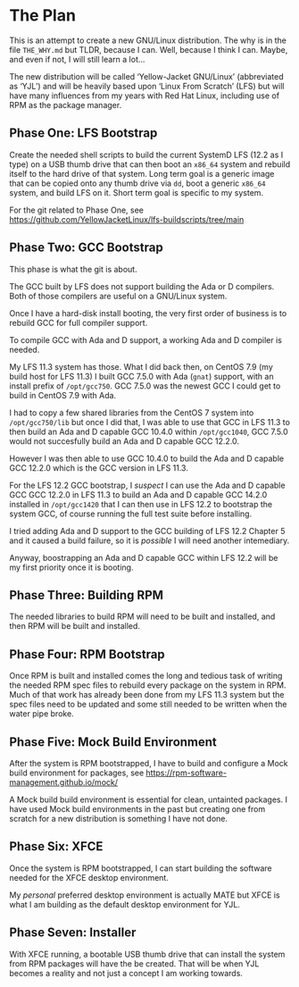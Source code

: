 The Plan
========

This is an attempt to create a new GNU/Linux distribution. The why is in the
file `THE_WHY.md` but TLDR, because I can. Well, because I think I can. Maybe,
and even if not, I will still learn a lot...

The new distribution will be called ‘Yellow-Jacket GNU/Linux’ (abbreviated as
‘YJL’) and will be heavily based upon ‘Linux From Scratch’ (LFS) but will have
many influences from my years with Red Hat Linux, including use of RPM as the
package manager.


Phase One: LFS Bootstrap
------------------------

Create the needed shell scripts to build the current SystemD LFS (12.2 as I
type) on a USB thumb drive that can then boot an `x86_64` system and rebuild
itself to the hard drive of that system. Long term goal is a generic image that
can be copied onto any thumb drive via `dd`, boot a generic `x86_64` system, and
build LFS on it. Short term goal is specific to my system.

For the git related to Phase One, see
https://github.com/YellowJacketLinux/lfs-buildscripts/tree/main


Phase Two: GCC Bootstrap
------------------------

This phase is what the git is about.

The GCC built by LFS does not support building the Ada or D compilers. Both of
those compilers are useful on a GNU/Linux system.

Once I have a hard-disk install booting, the very first order of business is to
rebuild GCC for full compiler support.

To compile GCC with Ada and D support, a working Ada and D compiler is needed.

My LFS 11.3 system has those. What I did back then, on CentOS 7.9 (my build host
for LFS 11.3) I built GCC 7.5.0 with Ada (`gnat`) support, with an install
prefix of `/opt/gcc750`. GCC 7.5.0 was the newest GCC I could get to build in
CentOS 7.9 with Ada.

I had to copy a few shared libraries from the CentOS 7 system into
`/opt/gcc750/lib` but once I did that, I was able to use that GCC in LFS 11.3 to
then build an Ada and D capable GCC 10.4.0 within `/opt/gcc1040`, GCC 7.5.0
would not succesfully build an Ada and D capable GCC 12.2.0.

However I was then able to use GCC 10.4.0 to build the Ada and D capable GCC
12.2.0 which is the GCC version in LFS 11.3.

For the LFS 12.2 GCC bootstrap, I *suspect* I can use the Ada and D capable GCC
GCC 12.2.0 in LFS 11.3 to build an Ada and D capable GCC 14.2.0 installed in
`/opt/gcc1420` that I can then use in LFS 12.2 to bootstrap the system GCC, of
course running the full test suite before installing.

I tried adding Ada and D support to the GCC building of LFS 12.2 Chapter 5 and
it caused a build failure, so it is *possible* I will need another intemediary.

Anyway, boostrapping an Ada and D capable GCC within LFS 12.2 will be my first
priority once it is booting.


Phase Three: Building RPM
--------------------------

The needed libraries to build RPM will need to be built and installed, and then
RPM will be built and installed.


Phase Four: RPM Bootstrap
-------------------------

Once RPM is built and installed comes the long and tedious task of writing the
needed RPM spec files to rebuild every package on the system in RPM. Much of
that work has already been done from my LFS 11.3 system but the spec files need
to be updated and some still needed to be written when the water pipe broke.


Phase Five: Mock Build Environment
----------------------------------

After the system is RPM bootstrapped, I have to build and configure a Mock build
environment for packages, see https://rpm-software-management.github.io/mock/

A Mock build build environment is essential for clean, untainted packages. I
have used Mock build environments in the past but creating one from scratch for
a new distribution is something I have not done.


Phase Six: XFCE
---------------

Once the system is RPM bootstrapped, I can start building the software needed
for the XFCE desktop environment.

My *personal* preferred desktop environment is actually MATE but XFCE is what I
am building as the default desktop environment for YJL.


Phase Seven: Installer
----------------------

With XFCE running, a bootable USB thumb drive that can install the system from
RPM packages will have the be created. That will be when YJL becomes a reality
and not just a concept I am working towards.



